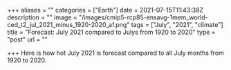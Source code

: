 +++
aliases = ""
categories = ["Earth"]
date = 2021-07-15T11:43:38Z
description = ""
image = "/images/cmip5-rcp85-ensavg-1mem_world-ced_t2_jul_2021_minus_1920-2020_af.png"
tags = ["July", "2021", "climate"]
title = "Forecast: July 2021 compared to Julys from 1920 to 2020"
type = "post"
url = ""

+++
Here is how hot July 2021 is forecast compared to all July months from 1920 to 2020.